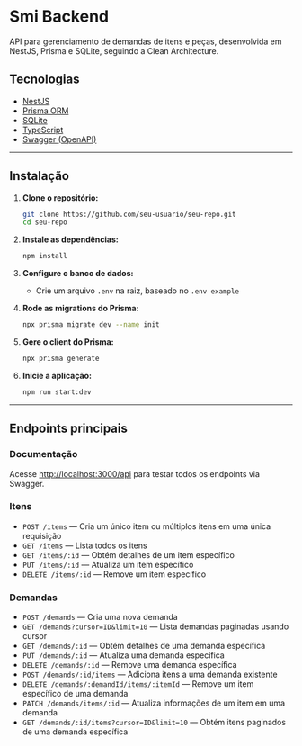 # Smi Backend

API para gerenciamento de demandas de itens e peças, desenvolvida em NestJS, Prisma e SQLite, seguindo a Clean Architecture.

## Tecnologias

- [NestJS](https://nestjs.com/)
- [Prisma ORM](https://www.prisma.io/)
- [SQLite](https://www.sqlite.org/)
- [TypeScript](https://www.typescriptlang.org/)
- [Swagger (OpenAPI)](https://swagger.io/)

---

## Instalação

1. **Clone o repositório:**

   ```bash
   git clone https://github.com/seu-usuario/seu-repo.git
   cd seu-repo
   ```

2. **Instale as dependências:**

   ```bash
   npm install
   ```

3. **Configure o banco de dados:**

   - Crie um arquivo `.env` na raiz, baseado no `.env example`

4. **Rode as migrations do Prisma:**

   ```bash
   npx prisma migrate dev --name init
   ```

5. **Gere o client do Prisma:**

   ```bash
   npx prisma generate
   ```

6. **Inicie a aplicação:**
   ```bash
   npm run start:dev
   ```

---

## Endpoints principais

### **Documentação**

Acesse [http://localhost:3000/api](http://localhost:3000/api) para testar todos os endpoints via Swagger.

### **Itens**

- `POST /items` — Cria um único item ou múltiplos itens em uma única requisição
- `GET /items` — Lista todos os itens
- `GET /items/:id` — Obtém detalhes de um item específico
- `PUT /items/:id` — Atualiza um item específico
- `DELETE /items/:id` — Remove um item específico

### **Demandas**

- `POST /demands` — Cria uma nova demanda
- `GET /demands?cursor=ID&limit=10` — Lista demandas paginadas usando cursor
- `GET /demands/:id` — Obtém detalhes de uma demanda específica
- `PUT /demands/:id` — Atualiza uma demanda específica
- `DELETE /demands/:id` — Remove uma demanda específica
- `POST /demands/:id/items` — Adiciona itens a uma demanda existente
- `DELETE /demands/:demandId/items/:itemId` — Remove um item específico de uma demanda
- `PATCH /demands/items/:id` — Atualiza informações de um item em uma demanda
- `GET /demands/:id/items?cursor=ID&limit=10` — Obtém itens paginados de uma demanda específica
